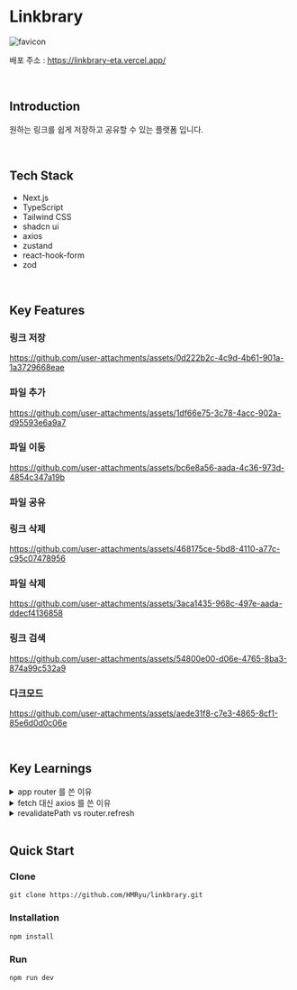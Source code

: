 # Linkbrary

![favicon](https://github.com/user-attachments/assets/1888ec45-30c6-4a00-9b94-217ebadc4fb8)

배포 주소  : https://linkbrary-eta.vercel.app/

<br />

## Introduction

원하는 링크를 쉽게 저장하고 공유할 수 있는 플랫폼 입니다.

<br />

## Tech Stack

- Next.js
- TypeScript
- Tailwind CSS
- shadcn ui
- axios
- zustand
- react-hook-form
- zod

<br />

## Key Features

### 링크 저장 
https://github.com/user-attachments/assets/0d222b2c-4c9d-4b61-901a-1a3729668eae

### 파일 추가
https://github.com/user-attachments/assets/1df66e75-3c78-4acc-902a-d95593e6a9a7

### 파일 이동
https://github.com/user-attachments/assets/bc6e8a56-aada-4c36-973d-4854c347a19b

### 파일 공유 
### 링크 삭제 
https://github.com/user-attachments/assets/468175ce-5bd8-4110-a77c-c95c07478956

### 파일 삭제 
https://github.com/user-attachments/assets/3aca1435-968c-497e-aada-ddecf4136858

### 링크 검색 
https://github.com/user-attachments/assets/54800e00-d06e-4765-8ba3-874a99c532a9

### 다크모드
https://github.com/user-attachments/assets/aede31f8-c7e3-4865-8cf1-85e6d0d0c06e

<br />

## Key Learnings

<details>
<summary>app router 를 쓴 이유</summary>
<br>
원래 시안에서는 Next.js 의 Pages router 를 이용하고, data fetching 시 react-query 를 사용하라고 했었다.

내가 생각하기에 서버 컴포넌트를 활용하는 것이 더 효율적이라고 생각하여 app router 로 변경하여 프로젝트를 진행하였다.

다음은 app router 를 쓴 이유들이다.

## Data Fetching

서버 컴포넌트를 통해서 효과적인 Data fetching 을 하기 위해 next.js 의 app router 를 사용했다.

app router 는 page router 와는 다르게 기본적으로 모든 컴포넌트가 서버 컴포넌트이다.

서버 컴포넌트는 서버에서 직접 렌더링 되기 때문에 브라우저에서 request 전송 시 이미 데이터가 포함된 HTML 이 작성되어 있다. 따라서 초기 로딩 시간을 매우 줄여줄 수 있기 때문에 유저는 완성된 HTML 을 바로 볼 수 있고 UX 향상에도 도움이 될 것이라고 판단하여 app router 를 도입하게 되었다.

## vs getServerSideProps

그럼 pages router 를 사용하면서 부분적으로 서버 사이드 렌더링을 사용할 수 있는 함수를 사용하면 되지 않냐는 궁금증이 있을 수 있다.

1. 코드의 간소화

getServerSideProps 는 특정 페이지에서 서버사이드 렌더링을 위해 필요한 함수이다. 그렇다고 한다면, 서버 사이드 렌더링이 필요한 부분에 계속 이 함수를 작성해야 하는데, 이렇게 되면 코드의 양이 길어질 수 있다.

2. 렌더링 프로세스

getServerSideProps 는 서버에서 데이터를 가져온 후 props 로 클라이언트 컴포넌트에 전달하는 방식이다. 반면, 서버 컴포넌트는 서버에서 데이터를 가져와 이미 HTML 을 렌더링 해 놓기 때문에 더 효율적으로 렌더링이 가능하다.

3. 캐싱

서버 컴포넌트는 자동으로 캐싱을 수행할 수 있는 반면, getServerSideProps 는 수동으로 캐싱을 해줘야 한다. 따라서 1번의 이유와 연결된다. 코드를 더욱 간소화 시킬 수 있다.

이러한 이유들로 app router 를 채택하였다.
</details>

<details>
<summary>fetch 대신 axios 를 쓴 이유</summary>
<br>
Next.js 에서 제공되는 fetch 를 사용하지 않고 axios 를 사용하였다.

## Axios Interceptor

대부분의 api 요청 시 accessToken 을 header 에 담아서 요청을 보내야 했었다.

axios interceptor 를 사용하면 모든 http 요청을 중앙에서 제어할 수 있기 때문에 모든 요청에 공통된 헤더를 추가할 수 있어서 편리하게 데이터를 요청할 수 있었다.

fetch 함수는 인터셉터 기능을 기본적으로 지원하지 않았다. 그래서 따로 인터셉터 기능을 구현해야 했는데, 이 역시 코드의 양이 길어지기 때문에 axios interceptor 를 사용하였다.

- fetch 를 사용한 소스코드
    
    
    ```tsx
    import { getAccessToken } from "../cookies";
    
    const addLink = async (url: string, folderId: number | undefined) => {
      const accessToken = await getAccessToken();
    
      const res = await fetch(`${process.env.NEXT_PUBLIC_BASE_URL}/links`, {
        method: "POST",
        headers: {
          Authorization: `Bearer ${accessToken}`,
          "Content-Type": "application/json",
        },
        body: JSON.stringify({
          url,
          folderId,
        }),
      });
    
      return res;
    };
    
    export default addLink;
    ```

- axios 를 사용한 소스코드
    
    
    ```tsx
    import axiosInstance from "../axiosInstance";
    
    const addLink = async (url: string, folderId: number | undefined) => {
      const res = await axiosInstance.post("/links", {
        url,
        folderId,
      });
    
      return res;
    };

    export default addLink;
    ```
    

물론 fetch 를 사용하면 캐싱 기능이 내장되어 있어서 장점이 있었겠지만, 코드를 간단하게 적을 수 있어 보는 사람이 이해하기 쉬운 이점이 더 크다고 생각하여 axios 를 사용하였다.
</details>

<details>
<summary>revalidatePath vs router.refresh</summary>
<br>
이 프로젝트에서는 router.refresh 를 많이 사용하였다.

revalidatePath 는 서버측에서 사용되는 캐시 무효화 함수이고, router.refresh 는 클라이언트측에서 사용되는 캐시 무효화 함수이다.

이 프로젝트에서는 모달을 이용하여 데이터를 변경하는 경우가 굉장히 많았는데, 모달 사용 시 이벤트가 많았고, 이벤트를 사용하기 위해 클라이언트 컴포넌트를 사용했다.

따라서 데이터의 변경 시 클라이언트에서 사용 가능한 router.refresh 를 적극적으로 사용하였다.
</details>

<br />

## Quick Start

### Clone
```
git clone https://github.com/HMRyu/linkbrary.git
```

### Installation
```
npm install
```

### Run
```
npm run dev
```


